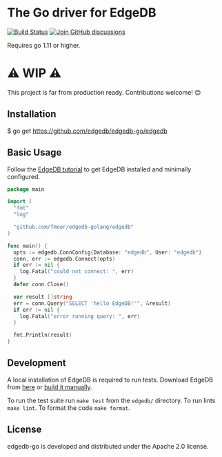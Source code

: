 # The Go driver for EdgeDB
[![Build Status](https://github.com/edgedb/edgedb-go/workflows/Tests/badge.svg?event=push&branch=master)](https://github.com/edgedb/edgedb-go/actions)
[![Join GitHub discussions](https://img.shields.io/badge/join-github%20discussions-green)](https://github.com/edgedb/edgedb/discussions)

Requires go 1.11 or higher.

# ⚠️ WIP ⚠️
This project is far from production ready. Contributions welcome! 😊

## Installation
$ go get https://github.com/edgedb/edgedb-go/edgedb

## Basic Usage
Follow the [EdgeDB tutorial](https://edgedb.com/docs/tutorial/index)
to get EdgeDB installed and minimally configured.

```go
package main

import (
  "fmt"
  "log"

  "github.com/fmoor/edgedb-golang/edgedb"
)

func main() {
  opts := edgedb.ConnConfig{Database: "edgedb", User: "edgedb"}
  conn, err := edgedb.Connect(opts)
  if err != nil {
    log.Fatal("could not connect: ", err)
  }
  defer conn.Close()

  var result []string
  err = conn.Query("SELECT 'hello EdgeDB!'", &result)
  if err != nil {
    log.Fatal("error running query: ", err)
  }

  fmt.Println(result)
}
```

## Development

A local installation of EdgeDB is required to run tests.
Download EdgeDB from [here](https://edgedb.com/download)
or [build it manually](https://edgedb.com/docs/internals/dev/).

To run the test suite run `make test` from the `edgedb/` directory.
To run lints `make lint`.
To format the code `make format`.

## License
edgedb-go is developed and distributed under the Apache 2.0 license.

